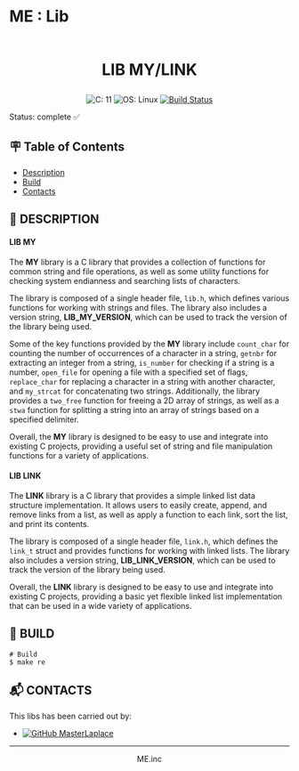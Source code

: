 # ME : Lib<br><br><p align="center">LIB MY/LINK</p>

<p align="center">
  <a>
    <img src="https://img.shields.io/badge/C-11-blue?style=for-the-badge" alt="C: 11">
  </a><a>
    <img src="https://img.shields.io/badge/OS-Linux-blue?style=for-the-badge" alt="OS: Linux">
  </a>
  <a href="https://github.com/MasterLaplace/Engine-3D/actions/workflows/build_libs.yml/badge.svg" alt="Build Status">
    <img src="https://github.com/MasterLaplace/Engine-3D/actions/workflows/build_libs.yml/badge.svg" alt="Build Status">
  </a>
</p>

Status: complete ✅


## :placard: Table of Contents
- [Description](#description)
- [Build](#build)
- [Contacts](#contacts)


<div id='description'/>

## :pencil: **DESCRIPTION**

#### **LIB MY**

The **MY** library is a C library that provides a collection of functions for common string and file operations, as well as some utility functions for checking system endianness and searching lists of characters.<br>

The library is composed of a single header file, `lib.h`, which defines various functions for working with strings and files. The library also includes a version string, **LIB_MY_VERSION**, which can be used to track the version of the library being used.<br>

Some of the key functions provided by the **MY** library include `count_char` for counting the number of occurrences of a character in a string, `getnbr` for extracting an integer from a string, `is_number` for checking if a string is a number, `open_file` for opening a file with a specified set of flags, `replace_char` for replacing a character in a string with another character, and `my_strcat` for concatenating two strings. Additionally, the library provides a `two_free` function for freeing a 2D array of strings, as well as a `stwa` function for splitting a string into an array of strings based on a specified delimiter.<br>

Overall, the **MY** library is designed to be easy to use and integrate into existing C projects, providing a useful set of string and file manipulation functions for a variety of applications.<br>

#### **LIB LINK**

The **LINK** library is a C library that provides a simple linked list data structure implementation. It allows users to easily create, append, and remove links from a list, as well as apply a function to each link, sort the list, and print its contents.<br>

The library is composed of a single header file, `link.h`, which defines the `link_t` struct and provides functions for working with linked lists. The library also includes a version string, **LIB_LINK_VERSION**, which can be used to track the version of the library being used.<br>

Overall, the **LINK** library is designed to be easy to use and integrate into existing C projects, providing a basic yet flexible linked list implementation that can be used in a wide variety of applications.<br>


<div id='build'/>

## :truck: **BUILD**

```shell
# Build
$ make re
```

<div id='contacts'/>

## :mailbox_with_mail: **CONTACTS**

This libs has been carried out by:

* [![GitHub MasterLaplace](https://img.shields.io/github/followers/MasterLaplace?label=MasterLaplace&style=social)](https://github.com/MasterLaplace)

---
<p align="center">ME.inc</p>
